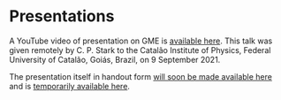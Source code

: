 
# Presentations

A YouTube video of presentation on GME is [available here](https://www.youtube.com/watch?v=dCmrCcQLUJc&ab_channel=UCMaterialsCatal%C3%A3o). This talk was given remotely by C. P. Stark  to the Catalão Institute of Physics, Federal University of Catalão, Goiás, Brazil, on 9 September 2021.

The presentation itself in handout form [will soon be made available here](https://github.com/cstarkjp/GME/tree/main/Presentations/UnivCatalão_TalkGeomMechErosion_handout.pdf) and is [temporarily available here](https://github.com/cstarkjp/GME/tree/dev/Presentations/UnivCatalãoTalk_GeomMechErosion_handout.pdf).
